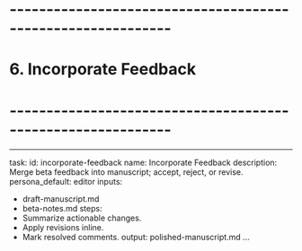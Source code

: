 # ------------------------------------------------------------

# 6. Incorporate Feedback

# ------------------------------------------------------------

---

task:
id: incorporate-feedback
name: Incorporate Feedback
description: Merge beta feedback into manuscript; accept, reject, or revise.
persona_default: editor
inputs:

- draft-manuscript.md
- beta-notes.md
  steps:
- Summarize actionable changes.
- Apply revisions inline.
- Mark resolved comments.
  output: polished-manuscript.md
  ...
